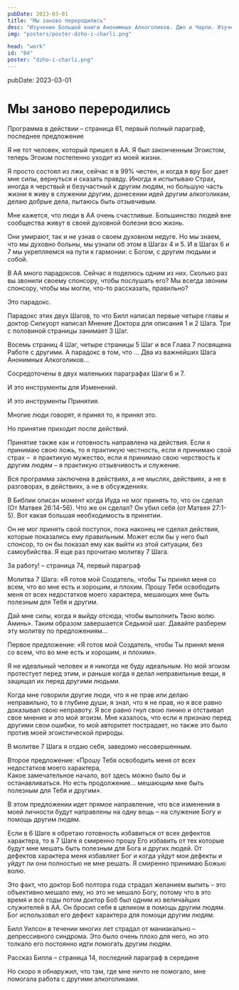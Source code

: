 ```yaml
---
pubDate: 2023-03-01
title: "Мы заново переродились"
desc: "Изучение Большой книги Анонимных Алкоголиков. Джо и Чарли. Изучение БК. (083)"
img: "posters/poster-dzho-i-charli.png"

head: "work"
id: "84"
poster: "dzho-i-charli.png"
---
```


pubDate: 2023-03-01

# Мы заново переродились

Программа в действии – страница 61, первый полный параграф, последнее предложение

Я не тот человек, который пришел в АА. Я был законченным Эгоистом, теперь Эгоизм постепенно уходит из моей жизни.

Я просто состоял из лжи, сейчас я в 99% честен, и когда я вру Бог дает мне силы, вернуться и сказать правду. Иногда я испытываю Страх, иногда я черствый и безучастный к другим людям, но большую часть жизни я живу в служении другим, донесении идей другим алкоголикам, делаю добрые дела, пытаюсь быть отзывчивым.

Мне кажется, что люди в АА очень счастливые. Большинство людей вне сообщества живут в своей духовной болезни всю жизнь.

Они умирают, так и не узнав о своем духовном недуге. Но мы знаем, что мы духовно больны, мы узнали об этом в Шагах 4 и 5. И в Шагах 6 и 7 мы укрепляемся на пути к гармонии: с Богом, с другим людьми и собой.

В АА много парадоксов. Сейчас я поделюсь одним из них. Сколько раз вы звонили своему спонсору, чтобы послушать его? Мы всегда звоним спонсору, чтобы мы могли, что-то рассказать, правильно?

Это парадокс.

Парадокс этих двух Шагов, то что Билл написал первые четыре главы и доктор Силкуорт написал Мнение Доктора для описания 1 и 2 Шага. Три с половиной страницы занимает 3 Шаг.

Восемь страниц 4 Шаг, четыре страницы 5 Шаг и вся Глава 7 посвящена Работе с другими. А парадокс в том, что …
Два из важнейших Шага Анонимных Алкоголиков…

Сосредоточены в двух маленьких параграфах Шаги 6 и 7.

И это инструменты для Изменений.

И это инструменты Принятия.

Многие люди говорят, я принял то, я принял это.

Но принятие приходит после действий.

Принятие также как и готовность направлена на действия. Если я принимаю свою ложь, то я практикую честность, если я принимаю свой страх –  я практикую мужество, если я принимаю свою черствость к другим людям – я практикую отзывчивость и служение.

Вся программа заключена в действиях, а не мыслях, действиях, а не в разговорах, в действиях, а не в обсуждениях.

В Библии описан момент когда Иуда не мог принять то, что он сделал (От Матвея 26:14-56). Что же он сделал? Он убил себя (от Матвея 27:1-5). Вот какая большая необходимость в принятии.

Он не мог принять свой поступок, пока наконец не сделал действия, которые показались ему правильным. Может если бы у него был спонсор, то он бы показал ему как выйти из этой ситуации, без самоубийства.
Я еще раз прочитаю молитву 7 Шага.

За работу! – страница 74, первый параграф

Молитва 7 Шага: «Я готов мой Создатель, чтобы Ты принял меня со всем, что во мне есть и хорошим, и плохим. Прошу Тебя освободить меня от всех недостатков моего характера, мешающих мне быть полезным для Тебя и другим.

Дай мне силы, когда я выйду отсюда, чтобы выполнить Твою волю. Аминь». Таким образом завершается Седьмой шаг.
Давайте разберем эту молитву по предложениям…

Первое предложение: «Я готов мой Создатель, чтобы Ты принял меня со всем, что во мне есть и хорошим, и плохим».

Я не идеальный человек и я никогда не буду идеальным. Но мой эгоизм протестует перед этим, и раньше когда я делал неправильные вещи, я защищал их перед другими людьми.

Когда мне говорили другие люди, что я не прав или делаю неправильно, то в глубине души, я знал, что я не прав, но я все равно доказывал свою неправоту. Я все равно гнул свою линию и отстаивал свое мнение и это мой эгоизм. Мне казалось, что если я признаю перед другими свои ошибки, то мой авторитет пострадает, но также это было против моей эгоистической природы.

В молитве 7 Шага я отдаю себя, заведомо несовершенным.

Второе предложение: «Прошу Тебя освободить меня от всех недостатков моего характера, <br>
Какое замечательное начало, вот здесь можно было бы и останавливаться. Но есть продолжение…
мешающим мне быть полезным для Тебя и другим».

В этом предложении идет прямое направление, что все изменения в моей личности будут направлены на одну вещь – на служение Богу и помощь другим людям.

Если в 6 Шаге я обретаю готовность избавиться от всех дефектов характера, то в 7 Шаге я смиренно прошу Его избавить от тех которые будут мне мешать быть полезным для Бога и других людей. От дефектов характера меня избавляет Бог и когда уйдут мои дефекты и уйдут ли они полностью не мне решать. Я смиренно принимаю Божью волю.

Это факт, что доктор Боб полтора года страдал желанием выпить – это объективно мешало ему, но это не мешало Богу, потому что в это время и все годы потом доктор Боб был одним из величайших служителей в АА. Он бросил себя в целиком в помощь другим людям. Бог использовал его дефект характера для помощи другим людям.

Билл Уилсон в течении многих лет страдал от маниакально – депрессивного синдрома. Это было очень плохо для него, но это толкало его постоянно идти помогать другим людям.

Рассказ Билла – страница 14, последний параграф в середине

Но скоро я обнаружил, что там, где мне ничто не помогало, мне помогала работа с другими алкоголиками.
